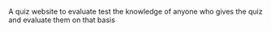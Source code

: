 A quiz website to evaluate test the knowledge of anyone who gives the quiz and evaluate them on that basis
